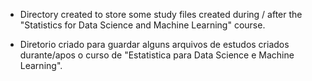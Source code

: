 - Directory created to store some study files created during / after the "Statistics for Data Science and Machine Learning" course.

- Diretorio criado para guardar alguns arquivos de estudos criados durante/apos o curso de "Estatistica para Data Science e Machine Learning".


